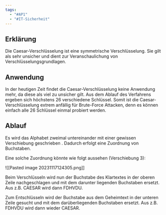```yaml
---
tags:
  - "#AP1"
  - "#IT-Sicherheit"
---
```

## Erklärung
Die Caesar-Verschlüsselung ist eine symmetrische Verschlüsselung. Sie gilt als sehr unsicher und dient zur Veranschaulichung von Verschlüsselungsgrundlagen. 

## Anwendung 
In der heutigen Zeit findet die Caesar-Verschlüsselung keine Anwendung mehr, da diese als viel zu unsicher gilt. Aus dem Ablauf des Verfahrens ergeben sich höchstens 26 verschiedene Schlüssel. Somit ist die Caesar-Verschlüsselung extrem anfällig für Brute-Force Attacken, denn es können einfach alle 26 Schlüssel einmal probiert werden.

## Ablauf

Es wird das Alphabet zweimal untereinander mit einer gewissen Verschiebung geschrieben .
Dadurch erfolgt eine Zuordnung von Buchstaben. 

Eine solche Zuordnung könnte wie folgt aussehen (Verschiebung 3):

![[Pasted image 20231117124305.png]]

Beim Verschlüsseln wird nun der Buchstabe des Klartextes in der oberen Zeile nachgeschlagen und mit dem darunter liegenden Buchstaben ersetzt.
Aus z.B. CAESAR wird dann FDHVDU.

Zum Entschlüsseln wird der Buchstabe aus dem Geheimtext in der unteren Zeile gesucht und mit dem darüberliegenden Buchstaben ersetzt.
Aus z.B. FDHVDU wird dann wieder CAESAR.

